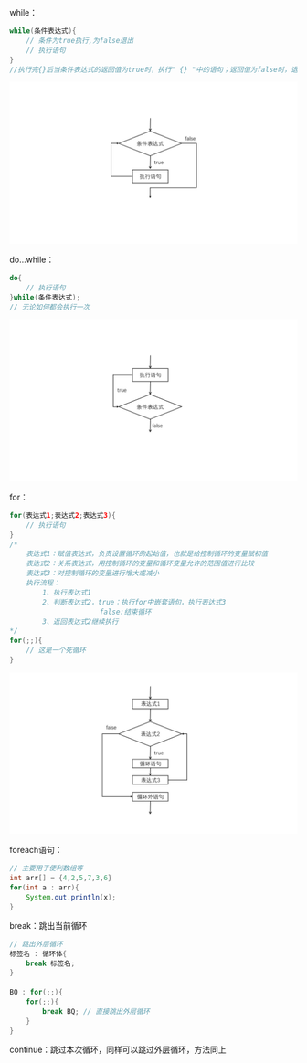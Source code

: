while：

```java
while(条件表达式){
    // 条件为true执行,为false退出
	// 执行语句
}
//执行完{}后当条件表达式的返回值为true时，执行" {} "中的语句；返回值为false时，退出循环。
```

<img src="assets/while.jpg" alt="while" style="zoom:50%;" />

do...while：

```java
do{
	// 执行语句
}while(条件表达式);
// 无论如何都会执行一次
```

<img src="assets/do...while.jpg" alt="do...while" style="zoom:50%;" />

for：

```java
for(表达式1;表达式2;表达式3){
	// 执行语句
}
/*
	表达式1：赋值表达式，负责设置循环的起始值，也就是给控制循环的变量赋初值
	表达式2：关系表达式，用控制循环的变量和循环变量允许的范围值进行比较
	表达式3：对控制循环的变量进行增大或减小
	执行流程：
		1、执行表达式1
		2、判断表达式2，true：执行for中嵌套语句，执行表达式3
					  false:结束循环
		3、返回表达式2继续执行
*/
for(;;){
    // 这是一个死循环
}
```

<img src="assets/for.jpg" alt="for" style="zoom:50%;" />

foreach语句：

```java
// 主要用于便利数组等
int arr[] = {4,2,5,7,3,6}
for(int a : arr){
    System.out.println(x);
}
```

<!-- 跳转语句 -->

break：跳出当前循环

```java
// 跳出外层循环
标签名 : 循环体{
    break 标签名;
}

BQ : for(;;){
    for(;;){
        break BQ; // 直接跳出外层循环
    }
}
```

continue：跳过本次循环，同样可以跳过外层循环，方法同上